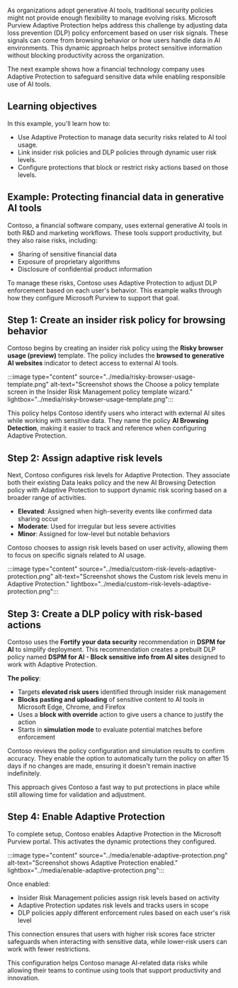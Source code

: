 As organizations adopt generative AI tools, traditional security policies might not provide enough flexibility to manage evolving risks. Microsoft Purview Adaptive Protection helps address this challenge by adjusting data loss prevention (DLP) policy enforcement based on user risk signals. These signals can come from browsing behavior or how users handle data in AI environments. This dynamic approach helps protect sensitive information without blocking productivity across the organization.

The next example shows how a financial technology company uses Adaptive Protection to safeguard sensitive data while enabling responsible use of AI tools.

## Learning objectives

In this example, you'll learn how to:

- Use Adaptive Protection to manage data security risks related to AI tool usage.
- Link insider risk policies and DLP policies through dynamic user risk levels.
- Configure protections that block or restrict risky actions based on those levels.

## Example: Protecting financial data in generative AI tools

Contoso, a financial software company, uses external generative AI tools in both R&D and marketing workflows. These tools support productivity, but they also raise risks, including:

- Sharing of sensitive financial data
- Exposure of proprietary algorithms
- Disclosure of confidential product information

To manage these risks, Contoso uses Adaptive Protection to adjust DLP enforcement based on each user's behavior. This example walks through how they configure Microsoft Purview to support that goal.

## Step 1: Create an insider risk policy for browsing behavior

Contoso begins by creating an insider risk policy using the **Risky browser usage (preview)** template. The policy includes the **browsed to generative AI websites** indicator to detect access to external AI tools.

:::image type="content" source="../media/risky-browser-usage-template.png" alt-text="Screenshot shows the Choose a policy template screen in the Insider Risk Management policy template wizard." lightbox="../media/risky-browser-usage-template.png":::

This policy helps Contoso identify users who interact with external AI sites while working with sensitive data. They name the policy **AI Browsing Detection**, making it easier to track and reference when configuring Adaptive Protection.

## Step 2: Assign adaptive risk levels

Next, Contoso configures risk levels for Adaptive Protection. They associate both their existing Data leaks policy and the new AI Browsing Detection policy with Adaptive Protection to support dynamic risk scoring based on a broader range of activities.

- **Elevated**: Assigned when high-severity events like confirmed data sharing occur
- **Moderate**: Used for irregular but less severe activities
- **Minor**: Assigned for low-level but notable behaviors

Contoso chooses to assign risk levels based on user activity, allowing them to focus on specific signals related to AI usage.

:::image type="content" source="../media/custom-risk-levels-adaptive-protection.png" alt-text="Screenshot shows the Custom risk levels menu in Adaptive Protection." lightbox="../media/custom-risk-levels-adaptive-protection.png":::

## Step 3: Create a DLP policy with risk-based actions

Contoso uses the **Fortify your data security** recommendation in **DSPM for AI** to simplify deployment. This recommendation creates a prebuilt DLP policy named **DSPM for AI - Block sensitive info from AI sites** designed to work with Adaptive Protection.

**The policy**:

- Targets **elevated risk users** identified through insider risk management
- **Blocks pasting and uploading** of sensitive content to AI tools in Microsoft Edge, Chrome, and Firefox
- Uses a **block with override** action to give users a chance to justify the action
- Starts in **simulation mode** to evaluate potential matches before enforcement

Contoso reviews the policy configuration and simulation results to confirm accuracy. They enable the option to automatically turn the policy on after 15 days if no changes are made, ensuring it doesn't remain inactive indefinitely.

This approach gives Contoso a fast way to put protections in place while still allowing time for validation and adjustment.

## Step 4: Enable Adaptive Protection

To complete setup, Contoso enables Adaptive Protection in the Microsoft Purview portal. This activates the dynamic protections they configured.

:::image type="content" source="../media/enable-adaptive-protection.png" alt-text="Screenshot shows Adaptive Protection enabled." lightbox="../media/enable-adaptive-protection.png":::

Once enabled:

- Insider Risk Management policies assign risk levels based on activity
- Adaptive Protection updates risk levels and tracks users in scope
- DLP policies apply different enforcement rules based on each user's risk level

This connection ensures that users with higher risk scores face stricter safeguards when interacting with sensitive data, while lower-risk users can work with fewer restrictions.

This configuration helps Contoso manage AI-related data risks while allowing their teams to continue using tools that support productivity and innovation.
